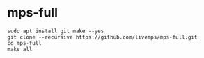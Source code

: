 # mps-full

```
sudo apt install git make --yes
git clone --recursive https://github.com/livemps/mps-full.git
cd mps-full
make all
```


